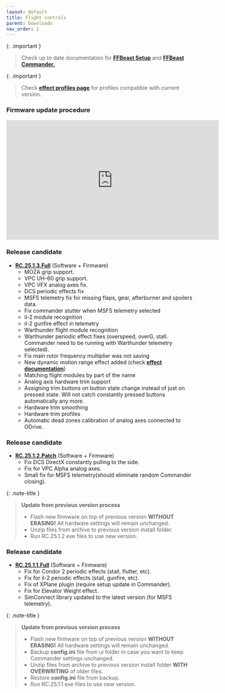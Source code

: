 ```yaml
---
layout: default
title: Flight controls
parent: Downloads
nav_order: 1
---
```


{: .important }
> Check up to date documentation for [**FFBeast Setup**](ffbeast_setup.html) and [**FFBeast Commander.**](ffbeast_commander.html)

{: .important }
> Check [**effect profiles page**](downloads_effect_profiles.html) for profiles compatible with current version.

### Firmware update procedure
<iframe width="560" height="315" src="https://www.youtube.com/embed/tf08TGMFgdo?si=JhXzllNthwEHj5nG" title="YouTube video player" frameborder="0" allow="accelerometer; autoplay; clipboard-write; encrypted-media; gyroscope; picture-in-picture; web-share" referrerpolicy="strict-origin-when-cross-origin" allowfullscreen></iframe>

### Release candidate
- [**RC.25.1.3.Full**](../../assets/firmware/ffbeast-flight-controls-RC.25.1.3.Full.zip) (Software + Firmware)
  - MOZA grip support.
  - VPC UH-60 grip support.
  - VPC VFX analog axes fix.
  - DCS periodic effects fix
  - MSFS telemetry fix for missing flaps, gear, afterburner and spoilers data.
  - Fix commander stutter when MSFS telemetry selected
  - il-2 module recognition
  - il-2 gunfire effect in telemetry
  - Warthunder flight module recognition
  - Warthunder periodic effect fixes (overspeed, overG, stall. Commander need to be running with Warthunder telemetry selected).
  - Fix main rotor frequency multiplier was not saving
  - New dynamic motion range effect added (check [**effect documentation**](ffbeast_commander_effects.html#dynamic-motion-range))
  - Matching flight modules by part of the name
  - Analog axis hardware trim support
  - Assigning trim buttons on button state change instead of just on pressed state. Will not catch constantly pressed buttons automatically any more.
  - Hardware trim smoothing
  - Hardware trim profiles
  - Automatic dead zones calibration of analog axes connected to ODrive.
  
### Release candidate
- [**RC.25.1.2.Patch**](../../assets/firmware/ffbeast-flight-controls-RC.25.1.2.Patch.zip) (Software + Firmware)
  - Fix DCS DirectX constantly pulling to the side.
  - Fix for VPC Alpha analog axes.
  - Small fix for MSFS telemetry(should eliminate random Commander closing).

{: .note-title }
> **Update from previous version process**
> - Flash new firmware on top of previous version **WITHOUT ERASING!** All hardware settings will remain unchanged.
> - Unzip files from archive to previous version install folder.
> - Run RC.25.1.2 exe files to use new version.

### Release candidate
- [**RC.25.1.1.Full**](../../assets/firmware/ffbeast-flight-controls-RC.25.1.1.Full.zip) (Software + Firmware)
  - Fix for Condor 2 periodic effects (stall, flutter, etc).
  - Fix for il-2 periodic effects (stall, gunfire, etc).
  - Fix of XPlane plugin (require setup update in Commander).
  - Fix for Elevator Weight effect.
  - SimConnect library updated to the latest version (for MSFS telemetry).

{: .note-title }
> **Update from previous version process**
> - Flash new firmware on top of previous version **WITHOUT ERASING!** All hardware settings will remain unchanged.
> - Backup **config.ini** file from ui folder in case you want to keep Commander settings unchanged.
> - Unzip files from archive to previous version install folder **WITH OVERWRITING** of older files.
> - Restore **config.ini** file from backup.
> - Run RC.25.1.1 exe files to use new version. 
